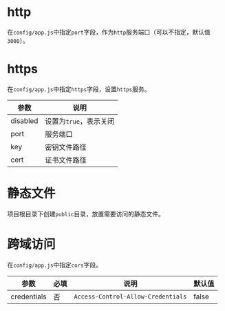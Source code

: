 # http

在`config/app.js`中指定`port`字段，作为`http`服务端口（可以不指定，默认值`3000`）。

# https

在`config/app.js`中指定`https`字段，设置`https`服务。

| 参数     | 说明                   |
| -------- | ---------------------- |
| disabled | 设置为`true`，表示关闭 |
| port     | 服务端口               |
| key      | 密钥文件路径           |
| cert     | 证书文件路径           |

# 静态文件

项目根目录下创建`public`目录，放置需要访问的静态文件。

# 跨域访问

在`config/app.js`中指定`cors`字段。

| 参数        | 必填 | 说明                               | 默认值 |
| ----------- | ---- | ---------------------------------- | ------ |
| credentials | 否   | `Access-Control-Allow-Credentials` | false  |
